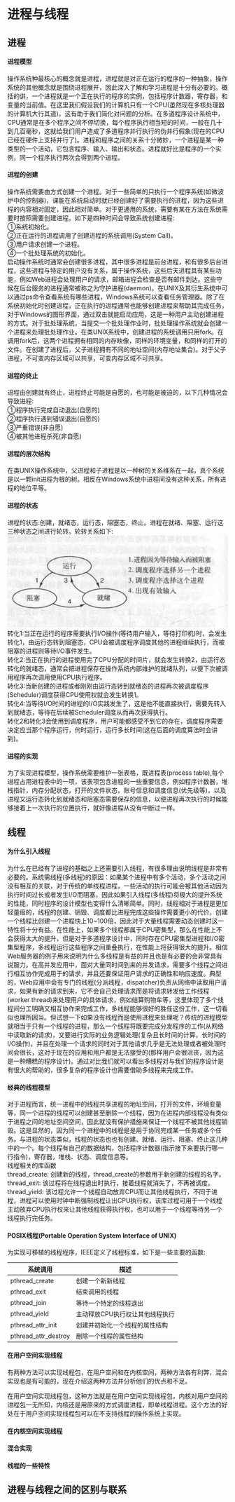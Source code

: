 # 进程与线程
## 进程
#### 进程模型
操作系统种最核心的概念就是进程，进程就是对正在运行的程序的一种抽象，操作系统的其他概念就是围绕进程展开，因此深入了解和学习进程是十分有必要的。概括的讲，一个进程就是一个正在执行的程序的实例，包括程序计数器，寄存器，和变量的当前值。在这里我们假设我们的计算机只有一个CPU(虽然现在多核处理器的计算机大行其道)，这有助于我们简化对问题的分析。在多道程序设计系统中，CPU通常是在多个程序之间不停切换，每个程序执行相当短的时间，一般在几十到几百毫秒，这就给我们用户造成了多道程序并行执行的伪并行假象(现在的CPU已经在硬件上支持并行了)。进程和程序之间的关系十分微妙，一个进程是某一种类型的一个活动，它包含程序、输入、输出和状态。进程就好比是程序的一个实例，同一个程序执行两次会得到两个进程。
#### 进程的创建
操作系统需要由方式创建一个进程。对于一些简单的只执行一个程序系统(如微波炉中的控制器)，课能在系统启动时就已经创建好了需要执行的进程，因为这些进程的内容相对固定，因此相对简单。对于更通用的系统，需要有某在方法在系统需要时按照需要创建进程。如下是四种时间会导致系统创建进程:<br>
①系统初始化。<br>
②正在运行的进程调用了创建进程的系统调用(System Call)。<br>
③用户请求创建一个进程。<br>
④一个批处理系统的初始化。<br>
启动操作系统时通常会创建很多进程，其中很多进程是前台进程，和有很多后台进程，这些进程与特定的用户没有关系，属于操作系统，这些后天进程具有某些功能，例如Web进程会处理用户的请求，邮箱进程会检查是否有邮件到达。这些守候在后台服务的进程通常被称之为守护进程(daemon)。在UNIX及其衍生系统中可以通过ps命令查看系统有哪些进程，Windows系统可以查看任务管理器。除了在系统初始化时创建进程，正在执行的进程通常也能够创建进程来帮助其完成任务，对于Windows的图形界面，通过双击就能启动应用，这是一种用户主动创建进程的方式。对于批处理系统，当提交一个批处理作业时，批处理操作系统就会创建一个进程来处理批处理作业。在类UNIX系统中，创建进程的系统调用只用fork。在调用fork后，这两个进程拥有相同的内存映像，同样的环境变量，和同样的打开的文件。在创建了进程后，父子进程拥有不同的地址空间(内存地址集合)。对于父子进程，不可变内存区域可以共享，可变内存区域不可共享。
#### 进程的终止
进程由创建就有终止，进程终止可能是自愿的，也可能是被迫的，以下几种情况会导致进程:<br>
①程序执行完成自动退出(自愿的)<br>
②程序执行遇到错误退出(自愿的)<br>
③严重错误(非自愿)<br>
④被其他进程杀死(非自愿)
#### 进程的层次结构
在类UNIX操作系统中，父进程和子进程是以一种树的关系维系在一起，真个系统是以一颗init进程为根的树。相反在Windows系统中进程间没有这种关系，所有进程的地位平等。
#### 进程的状态
进程的状态:创建，就绪态，运行态，阻塞态，终止。进程在就绪、阻塞、运行这三种状态之间进行轮转。轮转关系如下:<br>
![进程间的状态转换](../../img/进程间的状态转换.png)
<br>转化1:当正在运行的程序需要执行I/O操作(等待用户输入，等待打印机)时，会发生转化1，由运行态转到阻塞态，CPU会被调度程序调度其他的进程继续执行，而被阻塞的进程则等待I/O事件发生。
<br>转化2:当正在执行的进程使用完了CPU分配的时间片，就会发生转换2，由运行态转化的就绪态，通常会把进程保存在操作系统内部维护的就绪队列，以便下次被调用程序再次调用使用CPU执行程序。
<br>转化3:当新创建的进程或者刚刚由运行态转到就绪态的进程再次被调度程序(Scheduler)调度获得CPU使用权就会发生转换1。
<br>转化4:当等待I/O时间的进程的I/O实践发生了，这是他不能直接执行，需要先转入到就绪态，等待在后续被Scheduler调度从而再次获得执行。<br>
转化2和转化3会使用到调度程序，用户可能都感受不到它的存在，调度程序需要决定应当那个程序运行，何时运行，运行多长时间(这在后面的调度算法时会讲到)。
#### 进程的实现
为了实现进程模型，操作系统需要维护一张表格，既进程表(process table),每个进程占用进程表中的一项，该表项包含进程的一些重要信息，例如程序计数器，堆栈指针，内存分配状态，打开的文件状态，账号信息和调度信息(优先级等)，以及进程又运行态转化到就绪态和阻塞态需要保存的信息，以便进程再次执行的时候能够接着上一次执行的位置执行，就好像进程从没有中断过一样。
## 线程
#### 为什么引入线程
为什么在已经有了进程的基础之上还需要引入线程，有很多理由说明线程是非常有必要的。系统需线程(多线程)的原因：如果某个进程中有多个活动，多个活动之间没有相互的关联，对于传统的单线程进程，一些活动的执行可能会被其他活动因为执行时间过长或者发生I/O而阻塞，因此如果引入线程(多线程)将极大的提升系统的性能，同时程序的设计模型也变得什么清晰简单。同时，线程相对于进程是更加轻量级的，线程的创建、销毁、调度都比进程完成这些操作需要更小的代价，创建一个线程比创建一个进程快上10~100倍，因此对于大量线程需要动态创建时这一特性将十分有益。在性能上，如果多个线程都属于CPU密集型，那么在性能上不会获得太大的提升，但是对于多道程序设计中，同时存在CPU密集型进程和I/O密集型程序，多线程运行这些程序之间重叠执行，在性能上将获得很大的提升。相信Web服务器的例子用来说明为什么多线程是有益的并且也是有必要的会非常具有说服力。在高并发应用中，面对大量同时间到来的并发请求，需要多个线程之间进行相互协作完成用于的请求，并且还要保证用户请求的正确性和响应速度。典型的，Web应用中会有专门的线程(分派线程，dispatcher)负责从网络中读取用户请求，如果有新的请求到来，它不会自己处理请求而是将请求转发给工作线程(worker thread)来处理用户的具体请求，例如结算购物车等，这里体现了多个线程间分工明确又相互协作来完成工作，多线程能够很好的胜任这份工作，这一切看似也理所因当。但试想一下如果没有线程而是使用进程来处理呢？传统的进程模型就相当于只有一个线程的进程，那么一个线程将既要完成分发程序的工作(从网络中读取新的请求)，又要进行实际的业务逻辑处理(复杂且长时间的计算，长时间的I/O操作)，并且在处理一个请求的同时对于其他请求几乎是无法处理或者被处理时间会很长，这对于现在的应用和用户都是无法接受的(那样用户会很沮丧，因为这是一种糟糕的程序设计)。通过对比我们就可以看出多线程对与我们的程序设计是有很大的帮助的，很多复杂的程序设计也需要借助多线程来完成工作。
#### 经典的线程模型
对于进程而言，统一进程中的线程共享进程的地址空间，打开的文件，环境变量等，同一个进程的线程可以创建甚至删除一个线程，因为在进程内部线程没有类似于进程之间的地址空间空间，因此就没有保护措施来保证一个线程不被其他线程销毁。这是显然的，因为同一个进程中的线程是是用于协同完成某一任务或多个任务。与进程的状态类似，线程的状态也也有创建、就绪、运行、阻塞、终止这几种中的一个。每个线程有自己的数据结构，包括程序计数器(指示接下来要执行哪一行指令)，寄存器，堆栈、状态、调度信息等。<br>
线程相关的库函数<br>
thread_create: 创建新的线程，thread_create的参数用于新创建的线程的名字。
thread_exit: 该过程将在线程退出时执行，接着线程就消失了，不再被调度。
thread_yield: 该过程允许一个线程自动放弃CPU而让其他线程执行，不同于进程，进程可以使用时钟中断强制线程让出CPU执行权，该库过程可用于一个线程主动放弃CPU执行权来让其他线程获得执行权，也可以用于一个线程等待另一个线程执行完任务。

#### POSIX线程(Portable Operation System Interface of UNIX)

为实现可移植的线程程序，IEEE定义了线程标准，如下是一些主要的函数:

| 系统调用             | 描述                            |
| -------------------- | ------------------------------- |
| pthread_create       | 创建一个新新线程                |
| pthread_exit         | 结束调用的线程                  |
| pthread_join         | 等待一个特定的线程退出          |
| pthread_yield        | 主动释放CPU执行权让其他线程执行 |
| pthread_attr_init    | 创建并初始化一个线程的属性结构  |
| pthread_attr_destroy | 删除一个线程的属性结构          |

#### 在用户空间实现线程

有两种方法可以实现线程包，在用户空间和在内核空间，两种方法各有利弊，混合实现也是有可能的，现在介绍这两种方法并分析他们的优点和不足。

在用户空间实现线程包，这种方法就是在用户空间实现线程包，内核对用户空间的进程包一无所知，内核还是用原来的方式调度进程，即单线程进程。这个方法的好处在于用户空间实现线程包可以在不支持线程的操作系统上实现。

#### 在内核空间实现线程
#### 混合实现
#### 线程的一些特性

## 进程与线程之间的区别与联系


